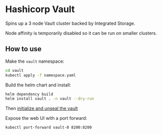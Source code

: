 # Hashicorp Vault

Spins up a 3 node Vault cluster backed by Integrated Storage.

Node affinity is temporarily disabled so it can be run on smaller clusters.

## How to use

Make the `vault` namespace:

```bash
cd vault
kubectl apply -f namespace.yaml
```

Build the helm chart and install:

```bash
helm dependency build
helm install vault . -n vault --dry-run
```

Then [initialize and unseal the vault](https://developer.hashicorp.com/vault/tutorials/kubernetes/kubernetes-raft-deployment-guide#initialize-and-unseal-vault)

Expose the web UI with a port forward:

```bash
kubectl port-forward vault-0 8200:8200
```
